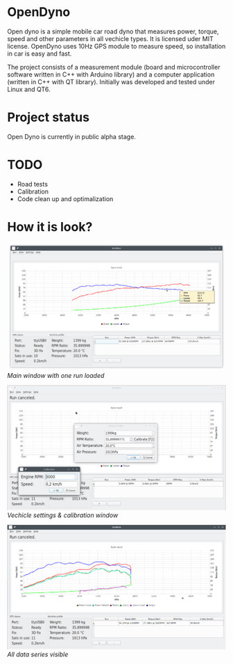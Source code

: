 OpenDyno
===
Open dyno is a simple mobile car road dyno that measures power, torque, speed and other parameters in all vechicle types. It is licensed uder MIT license. OpenDyno uses 10Hz GPS module to measure speed, so installation in car is easy and fast.

The project consists of a measurement module (board and microcontroller software written in C++ with Arduino library) and a computer application (written in C++ with QT library). Initially was developed and tested under Linux and QT6.

Project status
===
Open Dyno is currently in public alpha stage.

TODO
===

* Road tests
* Calibration
* Code clean up and optimalization

How it is look?
===
![Screenshot 1](doc/screenshots/screnshot1.png)
*Main window with one run loaded*

![Screenshot 2](doc/screenshots/screnshot2.png)
*Vechicle settings & calibration window*

![Screenshot 3](doc/screenshots/screnshot3.png)
*All data series visible*

